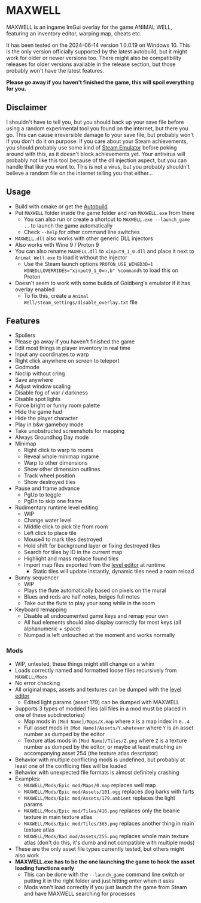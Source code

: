 # MAXWELL

MAXWELL is an ingame ImGui overlay for the game ANIMAL WELL, featuring an inventory editor, warping map, cheats etc.

It has been tested on the 2024-06-14 version 1.0.0.19 on Windows 10. This is the only version officially supported by the latest autobuild, but it might work for older or newer versions too. There might also be compatibility releases for older versions available in the release section, but those probably won't have the latest features.

**Please go away if you haven't finished the game, this will spoil everything for you.**

## Disclaimer

I shouldn't have to tell you, but you should back up your save file before using a random experimental tool you found on the internet, but there you go.
This can cause irreversible damage to your save file, but probably won't if you don't do it on purpose.
If you care about your Steam achievements, you should probably use some kind of [Steam Emulator](https://mr_goldberg.gitlab.io/goldberg_emulator/) before poking around with this, as it doesn't block achievements yet.
Your antivirus will probably not like this tool because of the dll injection aspect, but you can handle that like you want to.
This is not a virus, but you probably shouldn't believe a random file on the internet telling you that either...

## Usage

- Build with cmake or get the [Autobuild](https://github.com/Dregu/maxwell/releases/tag/autobuild)
- Put `MAXWELL` folder inside the game folder and run `MAXWELL.exe` from there
  - You can also run or create a shortcut to `MAXWELL.exe --launch_game ..` to launch the game automatically
  - Check `--help` for other command line switches
- `MAXWELL.dll` also works with other generic DLL injectors
- Also works with Wine 9 / Proton 9
- You can also rename `MAXWELL.dll` to `xinput9_1_0.dll` and place it next to `Animal Well.exe` to load it without the injector
  - Use the Steam launch options `PROTON_USE_WINED3D=1 WINEDLLOVERRIDES="xinput9_1_0=n,b" %command%` to load this on Proton
- Doesn't seem to work with some builds of Goldberg's emulator if it has overlay enabled
  - To fix this, create a `Animal Well/steam_settings/disable_overlay.txt` file

## Features

- Spoilers
- Please go away if you haven't finished the game
- Edit most things in player inventory in real time
- Input any coordinates to warp
- Right click anywhere on screen to teleport
- Godmode
- Noclip without cring
- Save anywhere
- Adjust window scaling
- Disable fog of war / darkness
- Disable spot lights
- Force bright or funny room palette
- Hide the game hud
- Hide the player character
- Play in b&w gameboy mode
- Take unobstructed screenshots for mapping
- Always Groundhog Day mode
- Minimap
  - Right click to warp to rooms
  - Reveal whole minimap ingame
  - Warp to other dimensions
  - Show other dimension outlines
  - Track wheel position
  - Show destroyed tiles
- Pause and frame advance
  - PgUp to toggle
  - PgDn to skip one frame
- Rudimentary runtime level editing
  - WIP
  - Change water level
  - Middle click to pick tile from room
  - Left click to place tile
  - Mouse4 to mark tiles destroyed
  - Hold shift for background layer or fixing destroyed tiles
  - Search for tiles by ID in the current map
  - Highlight and mass replace found tiles
  - Import map files exported from the [level editor](https://github.com/Redcrafter/Animal-Well-editor) at runtime
    - Static tiles will update instantly, dynamic tiles need a room reload
- Bunny sequencer
  - WIP
  - Plays the flute automatically based on pixels on the mural
  - Blues and reds are half notes, beiges full notes
  - Take out the flute to play your song while in the room
- Keyboard remapping
  - Disable all undocumented game keys and remap your own
  - All hud elements should also display correctly for most keys (all alphanumeric + space)
  - Numpad is left untouched at the moment and works normally

### Mods

  - WIP, untested, these things might still change on a whim
  - Loads correctly named and formatted loose files recursively from `MAXWELL/Mods`
  - No error checking
  - All original maps, assets and textures can be dumped with the [level editor](https://github.com/Redcrafter/Animal-Well-editor)
    - Edited light params (asset 179) can be dumped with MAXWELL
  - Supports 3 types of modded files (all files in a mod must be placed in one of these subdirectories)
    - Map mods in `[Mod Name]/Maps/X.map` where `X` is a map index in `0..4`
    - Full asset mods in `[Mod Name]/Assets/Y.whatever` where `Y` is an asset number as dumped by the editor
    - Texture atlas mods in `[Mod Name]/Tiles/Z.png` where `Z` is a texture number as dumped by the editor, or maybe at least matching an accompanying asset 254 (the texture atlas descriptor)
  - Behavior with multiple conflicting mods is undefined, but probably at least one of the conflicing files will be loaded
  - Behavior with unexpected file formats is almost definitely crashing
  - Examples:
    - `MAXWELL/Mods/Epic mod/Maps/0.map` replaces well map
    - `MAXWELL/Mods/Epic mod/Assets/101.ogg` replaces dog barks with farts
    - `MAXWELL/Mods/Epic mod/Assets/179.ambient` replaces the light params
    - `MAXWELL/Mods/Epic mod/Tiles/416.png` replaces only the beanie texture in main texture atlas
    - `MAXWELL/Mods/Epic mod/Tiles/365.png` replaces another thing in main texture atlas
    - `MAXWELL/Mods/Bad mod/Assets/255.png` replaces whole main texture atlas (don't do this, it's dumb and not compatible with multiple mods)
  - These are the only asset file types currently tested, but others might also work
  - **MAXWELL.exe has to be the one launching the game to hook the asset loading functions early**
    - This can be done with the `--launch_game` command line switch or putting it in the right folder and just hitting enter when it asks
    - Mods won't load correctly if you just launch the game from Steam and have MAXWELL searching for processes
